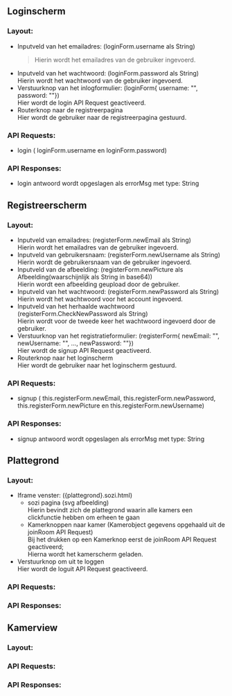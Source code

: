 ## Loginscherm
### Layout:

  - Inputveld van het emailadres:  (loginForm.username als String)<br>
    > Hierin wordt het emailadres van de gebruiker ingevoerd. 
  - Inputveld van het wachtwoord: (loginForm.password als String)<br>
    Hierin wordt het wachtwoord van de gebruiker ingevoerd.
  - Verstuurknop van het inlogformulier: (loginForm{ username: "", password: ""})<br>
    Hier wordt de login API Request geactiveerd.
  - Routerknop naar de registreerpagina<br>
     Hier wordt de gebruiker naar de registreerpagina gestuurd.
### API Requests:   

  - login ( loginForm.username en loginForm.password)
### API Responses:

  - login antwoord wordt opgeslagen als errorMsg met type: String 

## Registreerscherm
### Layout:

  - Inputveld van emailadres: (registerForm.newEmail als String)<br>
     Hierin wordt het emailadres van de gebruiker ingevoerd.
  - Inputveld van gebruikersnaam: (registerForm.newUsername als String)<br>
     Hierin wordt de gebruikersnaam van de gebruiker ingevoerd.
  - Inputveld van de afbeelding: (registerForm.newPicture als Afbeelding(waarschijnlijk als String in base64))<br>
     Hierin wordt een afbeelding geupload door de gebruiker.
  - Inputveld van het wachtwoord: (registerForm.newPassword als String)<br>
     Hierin wordt het wachtwoord voor het account ingevoerd.
  - Inputveld van het herhaalde wachtwoord (registerForm.CheckNewPassword als String)<br>
     Hierin wordt voor de tweede keer het wachtwoord ingevoerd door de gebruiker.
  - Verstuurknop van het registratieformulier: (registerForm{ newEmail: "", newUsername: "", ..., newPassword: ""})<br>
     Hier wordt de signup API Request geactiveerd.
  - Routerknop naar het loginscherm<br>
     Hier wordt de gebruiker naar het loginscherm gestuurd.

### API Requests:

  - signup ( this.registerForm.newEmail, this.registerForm.newPassword, this.registerForm.newPicture en this.registerForm.newUsername)
### API Responses:

  - signup antwoord wordt opgeslagen als errorMsg met type: String
## Plattegrond
### Layout:
  - Iframe venster: ({plattegrond}.sozi.html)
    - sozi pagina (svg afbeelding)<br>
      Hierin bevindt zich de plattegrond waarin alle kamers een clickfunctie hebben om erheen te gaan
    - Kamerknoppen naar kamer (Kamerobject gegevens opgehaald uit de joinRoom API Request)<br>
      Bij het drukken op een Kamerknop eerst de joinRoom API Request geactiveerd;<br>
      Hierna wordt het kamerscherm geladen.
  - Verstuurknop om uit te loggen<br>
     Hier wordt de loguit API Request geactiveerd.
### API Requests:

### API Responses:


## Kamerview
### Layout:

### API Requests:

### API Responses:

